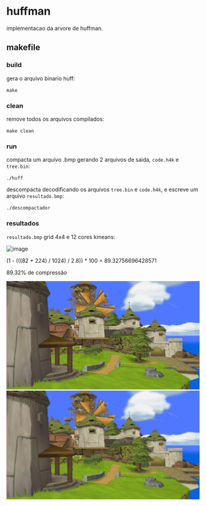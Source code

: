 # huffman
implementacao da arvore de huffman.

## makefile

### build
gera o arquivo binario huff:
```shell
make
```

### clean
remove todos os arquivos compilados:
```shell
make clean
```

### run
compacta um arquivo .bmp gerando 2 arquivos de saida, `code.h4k` e `tree.bin`:
```shell
./huff
```
descompacta decodificando os arquivos `tree.bin` e `code.h4k`, e escreve um arquivo `resultado.bmp`:
```shell
./descompactador
```


### resultados

`resultado.bmp` grid 4x4 e 12 cores kmeans:


![image](https://github.com/user-attachments/assets/3977b154-d580-442d-8847-dcef59ff0088)

(1 - (((82 + 224) / 1024) / 2.8)) * 100 = 89.32756696428571

89.32% de compressão

![image](https://raw.githubusercontent.com/Fabiokleis/huffman/refs/heads/main/wind_waker.bmp)
![image](https://raw.githubusercontent.com/Fabiokleis/huffman/refs/heads/main/resultado.bmp)
